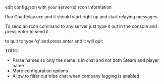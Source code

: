 edit config.json with your server(s) rcon information

Run ChatRelay.exe and it should start right up and start relaying messages.

To send an rcon command to any server just type it out in the console and press enter to send it.

to quit to type 'q' and press enter and it will quit

TODO:
* Parse names so only the name is in chat and not both Steam and player name
* More configuration options
* Allow to filter out tribe chat when company logging is enabled
